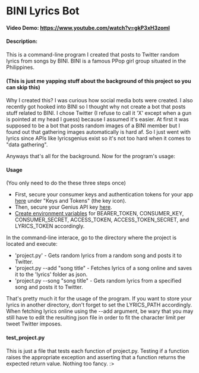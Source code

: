 # BINI Lyrics Bot
#### Video Demo:  https://www.youtube.com/watch?v=gkP3xH3zomI
#### Description:
This is a command-line program I created that posts to Twitter random lyrics from songs by BINI. BINI is a famous PPop girl group situated in the Philippines. 

#### (This is just me yapping stuff about the background of this project so you can skip this)
Why I created this? I was curious how social media bots were created. I also recently got hooked into BINI so I thought why not create a bot that posts stuff related to BINI. I chose Twitter (I refuse to call it 'X' except when a gun is pointed at my head I guess) because I assumed it's easier. At first it was supposed to be a bot that posts random images of a BINI member but I found out that gathering images automatically is hard af. So I just went with lyrics since APIs like lyricsgenius exist so it's not too hard when it comes to "data gathering". 

Anyways that's all for the background. Now for the program's usage:

#### Usage
(You only need to do the these three steps once)

- First, secure your consumer keys and authentication tokens for your app [here](https://developer.x.com/en/portal/projects-and-apps) under "Keys and Tokens" (the key icon).
- Then, secure your Genius API key [here](https://genius.com/api-clients/new).
- [Create environment variables](https://chlee.co/how-to-setup-environment-variables-for-windows-mac-and-linux/) for BEARER_TOKEN, CONSUMER_KEY, CONSUMER_SECRET, ACCESS_TOKEN, ACCESS_TOKEN_SECRET, and LYRICS_TOKEN accordingly.

In the command-line interace, go to the directory where the project is located and execute:
- 'project.py' - Gets random lyrics from a random song and posts it to Twitter.
- 'project.py --add "song title" - Fetches lyrics of a song online and saves it to the 'lyrics' folder as json.
- 'project.py --song "song title" - Gets random lyrics from a specified song and posts it to Twitter.

That's pretty much it for the usage of the program. If you want to store your lyrics in another directory, don't forget to set the LYRICS_PATH accordingly. When fetching lyrics online using the --add argument, be wary that you may still have to edit the resulting json file in order to fit the character limit per tweet Twitter imposes. 

#### test_project.py
This is just a file that tests each function of project.py. Testing if a function raises the appropriate exception and asserting that a function returns the expected return value. Nothing too fancy. :> 
